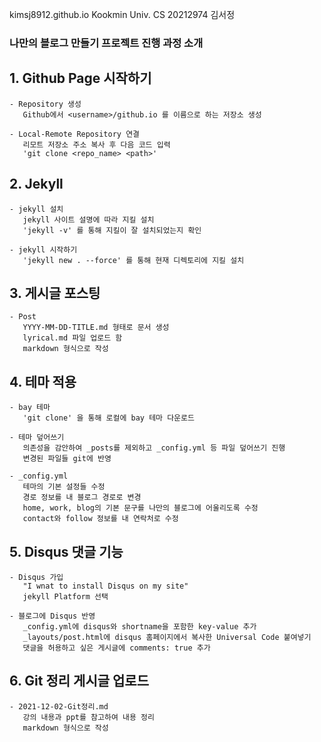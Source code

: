 kimsj8912.github.io
Kookmin Univ. CS 20212974 김서정

### 나만의 블로그 만들기 프로젝트 진행 과정 소개
  ## 1. Github Page 시작하기
    - Repository 생성
       Github에서 <username>/github.io 를 이름으로 하는 저장소 생성
    
    - Local-Remote Repository 연결
       리모트 저장소 주소 복사 후 다음 코드 입력
       'git clone <repo_name> <path>'
  
  ## 2. Jekyll
    - jekyll 설치
       jekyll 사이트 설명에 따라 지킬 설치
       'jekyll -v' 를 통해 지킬이 잘 설치되었는지 확인
    
    - jekyll 시작하기
       'jekyll new . --force' 를 통해 현재 디렉토리에 지킬 설치
  
  ## 3. 게시글 포스팅
    - Post
       YYYY-MM-DD-TITLE.md 형태로 문서 생성
       lyrical.md 파일 업로드 함
       markdown 형식으로 작성
    
  ## 4. 테마 적용
    - bay 테마
       'git clone' 을 통해 로컬에 bay 테마 다운로드
    
    - 테마 덮어쓰기
       의존성을 감안하여 _posts를 제외하고 _config.yml 등 파일 덮어쓰기 진행
       변경된 파일들 git에 반영
    
    - _config.yml
       테마의 기본 설정들 수정
       경로 정보를 내 블로그 경로로 변경
       home, work, blog의 기본 문구를 나만의 블로그에 어울리도록 수정
       contact와 follow 정보를 내 연락처로 수정
    
  ## 5. Disqus 댓글 기능
    - Disqus 가입
       "I wnat to install Disqus on my site"
       jekyll Platform 선택
    
    - 블로그에 Disqus 반영
       _config.yml에 disqus와 shortname을 포함한 key-value 추가
       _layouts/post.html에 disqus 홈페이지에서 복사한 Universal Code 붙여넣기
       댓글을 허용하고 싶은 게시글에 comments: true 추가
  
  ## 6. Git 정리 게시글 업로드
    - 2021-12-02-Git정리.md
       강의 내용과 ppt를 참고하여 내용 정리
       markdown 형식으로 작성
